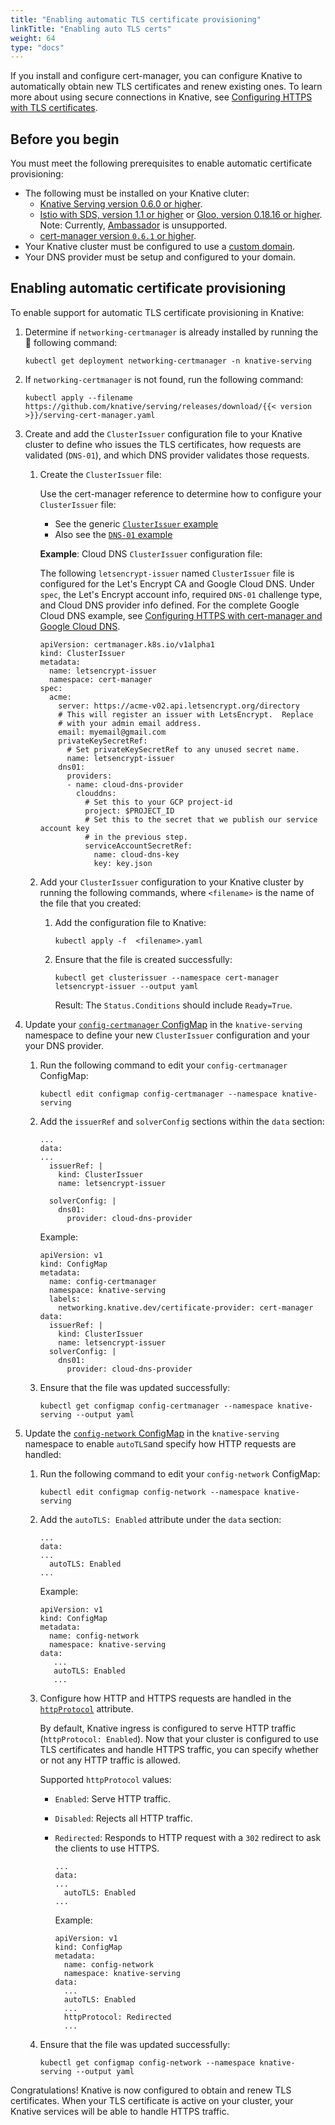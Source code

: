 ```yaml
---
title: "Enabling automatic TLS certificate provisioning"
linkTitle: "Enabling auto TLS certs"
weight: 64
type: "docs"
---
```


If you install and configure cert-manager, you can configure Knative to
automatically obtain new TLS certificates and renew existing ones. To learn more
about using secure connections in Knative, see
[Configuring HTTPS with TLS certificates](./using-a-tls-cert.md).

## Before you begin

You must meet the following prerequisites to enable automatic certificate
provisioning:

- The following must be installed on your Knative cluter:
  - [Knative Serving version 0.6.0 or higher](../install/).
  - [Istio with SDS, version 1.1 or higher](../install/installing-istio.md#installing-istio-with-SDS-to-secure-the-ingress-gateway)
    or [Gloo, version 0.18.16 or higher](../install/Knative-with-Gloo.md). Note:
    Currently, [Ambassador](https://github.com/datawire/ambassador) is
    unsupported.
  - [cert-manager version `0.6.1` or higher](./installing-cert-manager.md).
- Your Knative cluster must be configured to use a
  [custom domain](./using-a-custom-domain.md).
- Your DNS provider must be setup and configured to your domain.

## Enabling automatic certificate provisioning

To enable support for automatic TLS certificate provisioning in Knative:

1. Determine if `networking-certmanager` is already installed by running the 
   following command:

   ```shell
   kubectl get deployment networking-certmanager -n knative-serving
   ```

1. If `networking-certmanager` is not found, run the following command:

   ```shell
   kubectl apply --filename https://github.com/knative/serving/releases/download/{{< version >}}/serving-cert-manager.yaml
   ```

1. Create and add the `ClusterIssuer` configuration file to your Knative cluster
   to define who issues the TLS certificates, how requests are validated
   (`DNS-01`), and which DNS provider validates those requests.

   1. Create the `ClusterIssuer` file:

      Use the cert-manager reference to determine how to configure your
      `ClusterIssuer` file:

      - See the generic
        [`ClusterIssuer` example](https://docs.cert-manager.io/en/latest/tasks/issuers/setup-acme.html#creating-a-basic-acme-issuer)
      - Also see the
        [`DNS-01` example](https://docs.cert-manager.io/en/latest/tasks/acme/configuring-dns01/index.html)

      **Example**: Cloud DNS `ClusterIssuer` configuration file:

      The following `letsencrypt-issuer` named `ClusterIssuer` file is
      configured for the Let's Encrypt CA and Google Cloud DNS. Under `spec`,
      the Let's Encrypt account info, required `DNS-01` challenge type, and
      Cloud DNS provider info defined. For the complete Google Cloud DNS
      example, see
      [Configuring HTTPS with cert-manager and Google Cloud DNS](./using-cert-manager-on-gcp.md).

      ```shell
      apiVersion: certmanager.k8s.io/v1alpha1
      kind: ClusterIssuer
      metadata:
        name: letsencrypt-issuer
        namespace: cert-manager
      spec:
        acme:
          server: https://acme-v02.api.letsencrypt.org/directory
          # This will register an issuer with LetsEncrypt.  Replace
          # with your admin email address.
          email: myemail@gmail.com
          privateKeySecretRef:
            # Set privateKeySecretRef to any unused secret name.
            name: letsencrypt-issuer
          dns01:
            providers:
            - name: cloud-dns-provider
              clouddns:
                # Set this to your GCP project-id
                project: $PROJECT_ID
                # Set this to the secret that we publish our service account key
                # in the previous step.
                serviceAccountSecretRef:
                  name: cloud-dns-key
                  key: key.json
      ```

   1. Add your `ClusterIssuer` configuration to your Knative cluster by running
      the following commands, where `<filename>` is the name of the file that
      you created:

      1. Add the configuration file to Knative:

         ```shell
         kubectl apply -f  <filename>.yaml
         ```

      1. Ensure that the file is created successfully:

         ```shell
         kubectl get clusterissuer --namespace cert-manager letsencrypt-issuer --output yaml
         ```

         Result: The `Status.Conditions` should include `Ready=True`.

1. Update your
   [`config-certmanager` ConfigMap](https://github.com/knative/serving/blob/master/config/config-certmanager.yaml)
   in the `knative-serving` namespace to define your new `ClusterIssuer`
   configuration and your your DNS provider.

   1. Run the following command to edit your `config-certmanager` ConfigMap:

      ```shell
      kubectl edit configmap config-certmanager --namespace knative-serving
      ```

   1. Add the `issuerRef` and `solverConfig` sections within the `data` section:

      ```shell
      ...
      data:
      ...
        issuerRef: |
          kind: ClusterIssuer
          name: letsencrypt-issuer

        solverConfig: |
          dns01:
            provider: cloud-dns-provider
      ```

      Example:

      ```shell
      apiVersion: v1
      kind: ConfigMap
      metadata:
        name: config-certmanager
        namespace: knative-serving
        labels:
          networking.knative.dev/certificate-provider: cert-manager
      data:
        issuerRef: |
          kind: ClusterIssuer
          name: letsencrypt-issuer
        solverConfig: |
          dns01:
            provider: cloud-dns-provider
      ```

   1. Ensure that the file was updated successfully:

      ```shell
      kubectl get configmap config-certmanager --namespace knative-serving --output yaml
      ```

1. Update the
   [`config-network` ConfigMap](https://github.com/knative/serving/blob/master/config/config-network.yaml)
   in the `knative-serving` namespace to enable `autoTLS`and specify how HTTP
   requests are handled:

   1. Run the following command to edit your `config-network` ConfigMap:

      ```shell
      kubectl edit configmap config-network --namespace knative-serving
      ```

   1. Add the `autoTLS: Enabled` attribute under the `data` section:

      ```shell
      ...
      data:
      ...
        autoTLS: Enabled
      ...
      ```

      Example:

      ```shell
      apiVersion: v1
      kind: ConfigMap
      metadata:
        name: config-network
        namespace: knative-serving
      data:
         ...
         autoTLS: Enabled
         ...
      ```

   1. Configure how HTTP and HTTPS requests are handled in the
      [`httpProtocol`](https://github.com/knative/serving/blob/master/config/config-network.yaml#L110)
      attribute.

      By default, Knative ingress is configured to serve HTTP traffic
      (`httpProtocol: Enabled`). Now that your cluster is configured to use TLS
      certificates and handle HTTPS traffic, you can specify whether or not any
      HTTP traffic is allowed.

      Supported `httpProtocol` values:

      - `Enabled`: Serve HTTP traffic.
      - `Disabled`: Rejects all HTTP traffic.
      - `Redirected`: Responds to HTTP request with a `302` redirect to ask the
        clients to use HTTPS.


         ```shell
         ...
         data:
         ...
           autoTLS: Enabled
         ...
         ```

         Example:

         ```shell
         apiVersion: v1
         kind: ConfigMap
         metadata:
           name: config-network
           namespace: knative-serving
         data:
           ...
           autoTLS: Enabled
           ...
           httpProtocol: Redirected
           ...
         ```

    1. Ensure that the file was updated successfully:

        ```shell
        kubectl get configmap config-network --namespace knative-serving --output yaml
        ```

Congratulations! Knative is now configured to obtain and renew TLS certificates.
When your TLS certificate is active on your cluster, your Knative services will
be able to handle HTTPS traffic.
